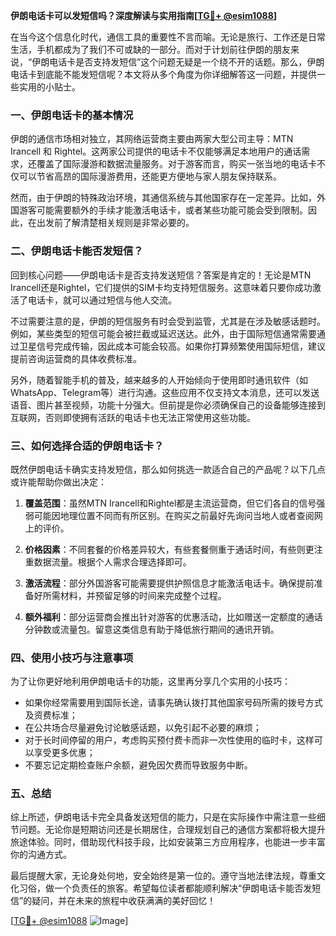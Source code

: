 **伊朗电话卡可以发短信吗？深度解读与实用指南[[TG💪+ @esim1088](https://t.me/s/esim1088)]**

在当今这个信息化时代，通信工具的重要性不言而喻。无论是旅行、工作还是日常生活，手机都成为了我们不可或缺的一部分。而对于计划前往伊朗的朋友来说，“伊朗电话卡是否支持发短信”这个问题无疑是一个绕不开的话题。那么，伊朗电话卡到底能不能发短信呢？本文将从多个角度为你详细解答这一问题，并提供一些实用的小贴士。

### **一、伊朗电话卡的基本情况**

伊朗的通信市场相对独立，其网络运营商主要由两家大型公司主导：MTN Irancell 和 Rightel。这两家公司提供的电话卡不仅能够满足本地用户的通话需求，还覆盖了国际漫游和数据流量服务。对于游客而言，购买一张当地的电话卡不仅可以节省高昂的国际漫游费用，还能更方便地与家人朋友保持联系。

然而，由于伊朗的特殊政治环境，其通信系统与其他国家存在一定差异。比如，外国游客可能需要额外的手续才能激活电话卡，或者某些功能可能会受到限制。因此，在出发前了解清楚相关规则是非常必要的。

### **二、伊朗电话卡能否发短信？**

回到核心问题——伊朗电话卡是否支持发送短信？答案是肯定的！无论是MTN Irancell还是Rightel，它们提供的SIM卡均支持短信服务。这意味着只要你成功激活了电话卡，就可以通过短信与他人交流。

不过需要注意的是，伊朗的短信服务有时会受到监管，尤其是在涉及敏感话题时。例如，某些类型的短信可能会被拦截或延迟送达。此外，由于国际短信通常需要通过卫星信号完成传输，因此成本可能会较高。如果你打算频繁使用国际短信，建议提前咨询运营商的具体收费标准。

另外，随着智能手机的普及，越来越多的人开始倾向于使用即时通讯软件（如WhatsApp、Telegram等）进行沟通。这些应用不仅支持文本消息，还可以发送语音、图片甚至视频，功能十分强大。但前提是你必须确保自己的设备能够连接到互联网，否则即使拥有活跃的电话卡也无法正常使用这些功能。

### **三、如何选择合适的伊朗电话卡？**

既然伊朗电话卡确实支持发短信，那么如何挑选一款适合自己的产品呢？以下几点或许能帮助你做出决定：

1. **覆盖范围**：虽然MTN Irancell和Rightel都是主流运营商，但它们各自的信号强弱可能因地理位置不同而有所区别。在购买之前最好先询问当地人或者查阅网上的评价。
   
2. **价格因素**：不同套餐的价格差异较大，有些套餐侧重于通话时间，有些则更注重数据流量。根据个人需求合理选择即可。
   
3. **激活流程**：部分外国游客可能需要提供护照信息才能激活电话卡。确保提前准备好所需材料，并预留足够的时间来完成整个过程。
   
4. **额外福利**：部分运营商会推出针对游客的优惠活动，比如赠送一定额度的通话分钟数或流量包。留意这类信息有助于降低旅行期间的通讯开销。

### **四、使用小技巧与注意事项**

为了让你更好地利用伊朗电话卡的功能，这里再分享几个实用的小技巧：

- 如果你经常需要用到国际长途，请事先确认拨打其他国家号码所需的拨号方式及资费标准；
- 在公共场合尽量避免讨论敏感话题，以免引起不必要的麻烦；
- 对于长时间停留的用户，考虑购买预付费卡而非一次性使用的临时卡，这样可以享受更多优惠；
- 不要忘记定期检查账户余额，避免因欠费而导致服务中断。

### **五、总结**

综上所述，伊朗电话卡完全具备发送短信的能力，只是在实际操作中需注意一些细节问题。无论你是短期访问还是长期居住，合理规划自己的通信方案都将极大提升旅途体验。同时，借助现代科技手段，比如安装第三方应用程序，也能进一步丰富你的沟通方式。

最后提醒大家，无论身处何地，安全始终是第一位的。遵守当地法律法规，尊重文化习俗，做一个负责任的旅客。希望每位读者都能顺利解决“伊朗电话卡能否发短信”的疑问，并在未来的旅程中收获满满的美好回忆！

[[TG💪+ @esim1088](https://t.me/s/esim1088) ![Image](https://i.postimg.cc/4NQfJmqS/Snipaste-2025-05-13-00-14-12.png)]